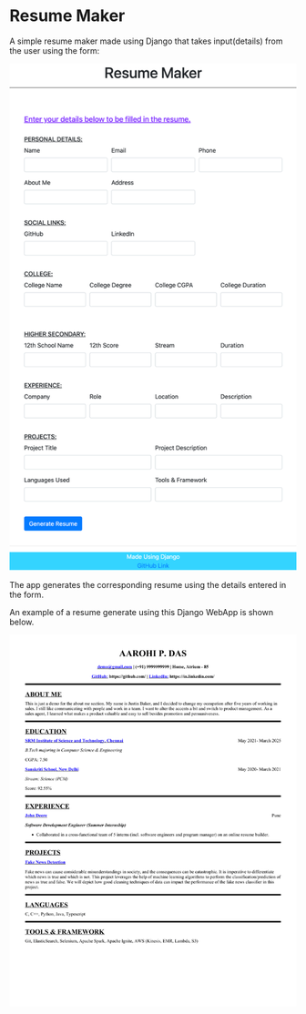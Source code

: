 # Resume Maker

A simple resume maker made using Django that takes input(details) from the user using the form:


![Alt text](input_form.png )


The app generates the corresponding resume using the details entered in the form. 

An example of a resume generate using this Django WebApp is shown below.


![Alt text](demo-generate_resume.png)
